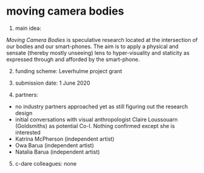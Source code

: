 # moving camera bodies

1. main idea:

_Moving Camera Bodies_ is speculative research located at the intersection of our bodies and our smart-phones. The aim is to apply a physical and sensate (thereby mostly unseeing) lens to hyper-visuality and staticity as expressed through and afforded by the smart-phone.

2. funding scheme: Leverhulme project grant

3. submission date: 1 June 2020

4. partners: 

- no industry partners approached yet as still figuring out the research design 
- initial conversations with visual anthropologist Claire Loussouarn (Goldsmiths) as potential Co-I. Nothing confirmed except she is interested
- Katrina McPherson (independent artist)
- Owa Barua (independent artist)
- Natalia Barua (independent artist)

5. c-dare colleagues: none
